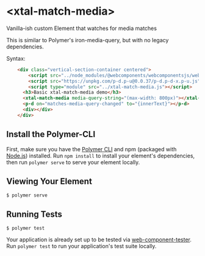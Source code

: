 # \<xtal-match-media\>

Vanilla-ish custom Element that watches for media matches

This is similar to Polymer's iron-media-query, but with no legacy dependencies.

<!--
```
<custom-element-demo>
  <template>
    <div>
        <script src="https://unpkg.com/@webcomponents/webcomponentsjs@2.0.2/webcomponents-loader.js"></script>
        <script src="https://unpkg.com/p-d.p-u@0.0.37/p-d.p-d-x.p-u.js"></script>
        <script type="module" src="https://unpkg.com/xtal-match-media@0.0.1/xtal-match-media.js?module"></script>
      <h3>Basic xtal-match-media demo</h3>
      <xtal-match-media media-query-string="(max-width: 800px)"></xtal-match-media>
      <p-d on="matches-media-query-changed" to="{innerText}"></p-d>
      <div></div>
    </div>
  </template>
</custom-element-demo>
```
-->

Syntax:

```html
    <div class="vertical-section-container centered">
        <script src="../node_modules/@webcomponents/webcomponentsjs/webcomponents-loader.js"></script>
        <script src="https://unpkg.com/p-d.p-u@0.0.37/p-d.p-d-x.p-u.js"></script>
        <script type="module" src="../xtal-match-media.js"></script>
      <h3>Basic xtal-match-media demo</h3>
      <xtal-match-media media-query-string="(max-width: 800px)"></xtal-match-media>
      <p-d on="matches-media-query-changed" to="{innerText}"></p-d>
      <div></div>
    </div>
```

## Install the Polymer-CLI

First, make sure you have the [Polymer CLI](https://www.npmjs.com/package/polymer-cli) and npm (packaged with [Node.js](https://nodejs.org)) installed. Run `npm install` to install your element's dependencies, then run `polymer serve` to serve your element locally.

## Viewing Your Element

```
$ polymer serve
```

## Running Tests

```
$ polymer test
```

Your application is already set up to be tested via [web-component-tester](https://github.com/Polymer/web-component-tester). Run `polymer test` to run your application's test suite locally.
